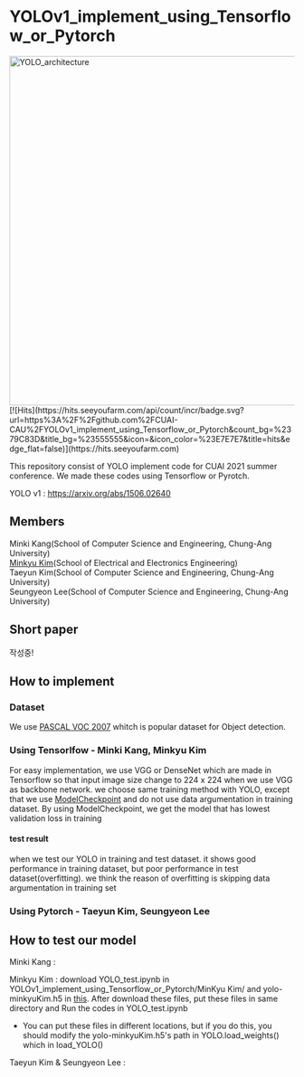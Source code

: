 # YOLOv1_implement_using_Tensorflow_or_Pytorch

<img width="618" alt="YOLO_architecture" src="https://user-images.githubusercontent.com/50979281/130927332-1aefef43-c67e-48db-98fe-68cd0a1ad629.png">
<br>
[![Hits](https://hits.seeyoufarm.com/api/count/incr/badge.svg?url=https%3A%2F%2Fgithub.com%2FCUAI-CAU%2FYOLOv1_implement_using_Tensorflow_or_Pytorch&count_bg=%2379C83D&title_bg=%23555555&icon=&icon_color=%23E7E7E7&title=hits&edge_flat=false)](https://hits.seeyoufarm.com)


This repository consist of YOLO implement code for CUAI 2021 summer conference. We made these codes using Tensorflow or Pyrotch.

YOLO v1 : https://arxiv.org/abs/1506.02640

## Members
Minki Kang(School of Computer Science and Engineering, Chung-Ang University)
<br>
[Minkyu Kim](https://github.com/MinkyuKim26)(School of Electrical and Electronics Engineering)
<br>
Taeyun Kim(School of Computer Science and Engineering, Chung-Ang University)
<br>
Seungyeon Lee(School of Computer Science and Engineering, Chung-Ang University)

## Short paper
작성중!

## How to implement

### Dataset
We use [PASCAL VOC 2007](http://host.robots.ox.ac.uk/pascal/VOC/voc2007/) whitch is popular dataset for Object detection.


### Using Tensorlfow - Minki Kang, Minkyu Kim

 For easy implementation, we use VGG or DenseNet which are made in Tensorflow so that input image size change to 224 x 224 when we use VGG as backbone network.
we choose same training method with YOLO, except that we use [ModelCheckpoint](https://www.tensorflow.org/api_docs/python/tf/keras/callbacks/ModelCheckpoint) and do not use data argumentation in training dataset. By using ModelCheckpoint, we get the model that has lowest validation loss in training

#### test result
when we test our YOLO in training and test dataset. it shows good performance in training dataset, but poor performance in test dataset(overfitting). we think the reason of overfitting is skipping data argumentation in training set

### Using Pytorch - Taeyun Kim, Seungyeon Lee



## How to test our model

Minki Kang : 

Minkyu Kim : download YOLO_test.ipynb in YOLOv1_implement_using_Tensorflow_or_Pytorch/MinKyu Kim/ and yolo-minkyuKim.h5 in [this](https://drive.google.com/file/d/18wl62z2sU3O6NUl45K7iYSzWnGlpUYzV/view?usp=sharing). After download these files, put these files in same directory and Run the codes in YOLO_test.ipynb 

* You can put these files in different locations, but if you do this, you should modify the yolo-minkyuKim.h5's path in YOLO.load_weights() which in load_YOLO()

Taeyun Kim & Seungyeon Lee : 



